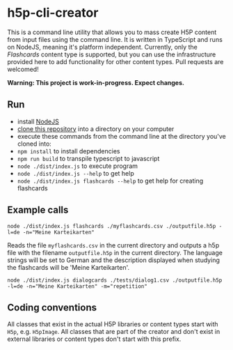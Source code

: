 # h5p-cli-creator

This is a command line utility that allows you to mass create H5P content from input files using the command line. It is written in TypeScript and runs on NodeJS, meaning it's platform independent. Currently, only the *Flashcards* content type is supported, but you can use the infrastructure provided here to add functionality for other content types. Pull requests are welcomed!

**Warning: This project is work-in-progress. Expect changes.**

## Run
* install [NodeJS](https://nodejs.org/)
* [clone this repository](https://help.github.com/articles/cloning-a-repository/) into a directory on your computer
* execute these commands from the command line at the directory you've cloned into:
* `npm install` to install dependencies
* `npm run build` to transpile typescript to javascript
* `node ./dist/index.js` to execute program
* `node ./dist/index.js --help` to get help
* `node ./dist/index.js flashcards --help` to get help for creating flashcards

## Example calls
`node ./dist/index.js flashcards ./myflashcards.csv ./outputfile.h5p -l=de -n="Meine Karteikarten"`

Reads the file `myflashcards.csv` in the current directory and outputs a h5p file with the filename `outputfile.h5p` in the current directory. The language strings will be set to German and the description displayed when studying the flashcards will be 'Meine Karteikarten'.

`node ./dist/index.js dialogcards ./tests/dialog1.csv ./outputfile.h5p -l=de -n="Meine Karteikarten" -m="repetition"`

## Coding conventions
All classes that exist in the actual H5P libraries or content types start with `H5p`, e.g. `H5pImage`. All classes that are part of the creator and don't exist in external libraries or content types don't start with this prefix.
